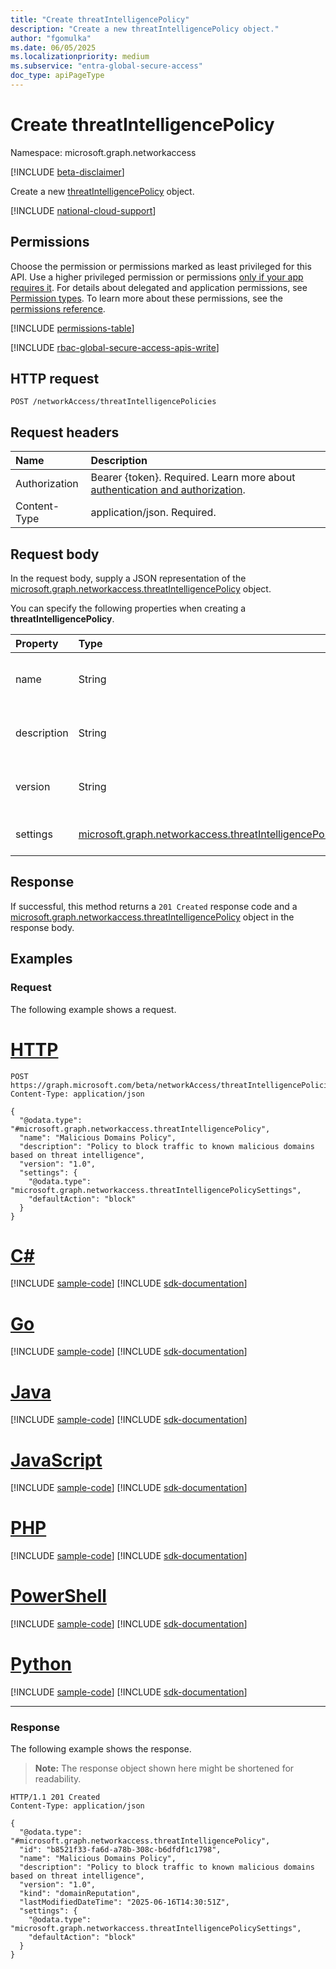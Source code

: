 ```yaml
---
title: "Create threatIntelligencePolicy"
description: "Create a new threatIntelligencePolicy object."
author: "fgomulka"
ms.date: 06/05/2025
ms.localizationpriority: medium
ms.subservice: "entra-global-secure-access"
doc_type: apiPageType
---
```


# Create threatIntelligencePolicy

Namespace: microsoft.graph.networkaccess

[!INCLUDE [beta-disclaimer](../../includes/beta-disclaimer.md)]

Create a new [threatIntelligencePolicy](../resources/networkaccess-threatintelligencepolicy.md) object.

[!INCLUDE [national-cloud-support](../../includes/global-only.md)]

## Permissions

Choose the permission or permissions marked as least privileged for this API. Use a higher privileged permission or permissions [only if your app requires it](/graph/permissions-overview#best-practices-for-using-microsoft-graph-permissions). For details about delegated and application permissions, see [Permission types](/graph/permissions-overview#permission-types). To learn more about these permissions, see the [permissions reference](/graph/permissions-reference).

<!-- { "blockType": "permissions", "name": "networkaccess_networkaccessroot_post_threatintelligencepolicies" } -->
[!INCLUDE [permissions-table](../includes/permissions/networkaccess-networkaccessroot-post-threatintelligencepolicies-permissions.md)]

[!INCLUDE [rbac-global-secure-access-apis-write](../includes/rbac-for-apis/rbac-global-secure-access-apis-write.md)]


## HTTP request

<!-- {
  "blockType": "ignored"
}
-->
```http
POST /networkAccess/threatIntelligencePolicies
```

## Request headers

|Name|Description|
|:---|:---|
|Authorization|Bearer {token}. Required. Learn more about [authentication and authorization](/graph/auth/auth-concepts).|
|Content-Type|application/json. Required.|

## Request body

In the request body, supply a JSON representation of the [microsoft.graph.networkaccess.threatIntelligencePolicy](../resources/networkaccess-threatintelligencepolicy.md) object.

You can specify the following properties when creating a **threatIntelligencePolicy**.

|Property|Type|Description|
|:---|:---|:---|
|name|String|The display name of the threat intelligence policy. Inherited from [microsoft.graph.networkaccess.policy](../resources/networkaccess-policy.md). Required.|
|description|String|A description of the threat intelligence policy. Inherited from [microsoft.graph.networkaccess.policy](../resources/networkaccess-policy.md). Optional.|
|version|String|The version of the policy, used for tracking changes. Inherited from [microsoft.graph.networkaccess.policy](../resources/networkaccess-policy.md). Required.|
|settings|[microsoft.graph.networkaccess.threatIntelligencePolicySettings](../resources/networkaccess-threatintelligencepolicysettings.md)|Settings that define how the threat intelligence policy operates and evaluates threats. Required.|



## Response

If successful, this method returns a `201 Created` response code and a [microsoft.graph.networkaccess.threatIntelligencePolicy](../resources/networkaccess-threatintelligencepolicy.md) object in the response body.

## Examples

### Request

The following example shows a request.
# [HTTP](#tab/http)
<!-- {
  "blockType": "request",
  "name": "create_threatintelligencepolicy_from_"
}
-->
```http
POST https://graph.microsoft.com/beta/networkAccess/threatIntelligencePolicies
Content-Type: application/json

{
  "@odata.type": "#microsoft.graph.networkaccess.threatIntelligencePolicy",
  "name": "Malicious Domains Policy",
  "description": "Policy to block traffic to known malicious domains based on threat intelligence",
  "version": "1.0",
  "settings": {
    "@odata.type": "microsoft.graph.networkaccess.threatIntelligencePolicySettings",
    "defaultAction": "block"
  }
}
```

# [C#](#tab/csharp)
[!INCLUDE [sample-code](../includes/snippets/csharp/create-threatintelligencepolicy-from--csharp-snippets.md)]
[!INCLUDE [sdk-documentation](../includes/snippets/snippets-sdk-documentation-link.md)]

# [Go](#tab/go)
[!INCLUDE [sample-code](../includes/snippets/go/create-threatintelligencepolicy-from--go-snippets.md)]
[!INCLUDE [sdk-documentation](../includes/snippets/snippets-sdk-documentation-link.md)]

# [Java](#tab/java)
[!INCLUDE [sample-code](../includes/snippets/java/create-threatintelligencepolicy-from--java-snippets.md)]
[!INCLUDE [sdk-documentation](../includes/snippets/snippets-sdk-documentation-link.md)]

# [JavaScript](#tab/javascript)
[!INCLUDE [sample-code](../includes/snippets/javascript/create-threatintelligencepolicy-from--javascript-snippets.md)]
[!INCLUDE [sdk-documentation](../includes/snippets/snippets-sdk-documentation-link.md)]

# [PHP](#tab/php)
[!INCLUDE [sample-code](../includes/snippets/php/create-threatintelligencepolicy-from--php-snippets.md)]
[!INCLUDE [sdk-documentation](../includes/snippets/snippets-sdk-documentation-link.md)]

# [PowerShell](#tab/powershell)
[!INCLUDE [sample-code](../includes/snippets/powershell/create-threatintelligencepolicy-from--powershell-snippets.md)]
[!INCLUDE [sdk-documentation](../includes/snippets/snippets-sdk-documentation-link.md)]

# [Python](#tab/python)
[!INCLUDE [sample-code](../includes/snippets/python/create-threatintelligencepolicy-from--python-snippets.md)]
[!INCLUDE [sdk-documentation](../includes/snippets/snippets-sdk-documentation-link.md)]

---

### Response

The following example shows the response.
>**Note:** The response object shown here might be shortened for readability.
<!-- {
  "blockType": "response",
  "truncated": true,
  "@odata.type": "microsoft.graph.networkaccess.threatIntelligencePolicy"
}
-->
```http
HTTP/1.1 201 Created
Content-Type: application/json

{
  "@odata.type": "#microsoft.graph.networkaccess.threatIntelligencePolicy",
  "id": "b8521f33-fa6d-a78b-308c-b6dfdf1c1798",
  "name": "Malicious Domains Policy",
  "description": "Policy to block traffic to known malicious domains based on threat intelligence",
  "version": "1.0",
  "kind": "domainReputation",
  "lastModifiedDateTime": "2025-06-16T14:30:51Z",
  "settings": {
    "@odata.type": "microsoft.graph.networkaccess.threatIntelligencePolicySettings",
    "defaultAction": "block"
  }
}
```

